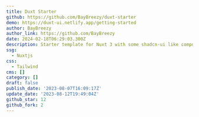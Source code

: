 ```yaml
---
title: Duxt Starter
github: https://github.com/BayBreezy/duxt-starter
demo: https://duxt-ui.netlify.app/getting-started
author: BayBreezy
author_link: https://github.com/BayBreezy
date: 2024-02-18T06:29:03.300Z
description: Starter template for Nuxt 3 with some shadcn-ui like components
ssg:
  - Nuxtjs
css:
  - Tailwind
cms: []
category: []
draft: false
publish_date: '2023-08-07T16:09:17Z'
update_date: '2023-08-12T19:49:04Z'
github_star: 12
github_fork: 2
---
```

